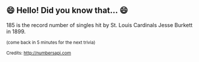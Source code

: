 ## :smile: Hello! Did you know that... :smile:
185 is the record number of singles hit by St. Louis Cardinals Jesse Burkett in 1899.

<sup>(come back in 5 minutes for the next trivia)</sup>


<sup>Credits: http://numbersapi.com</sup>
